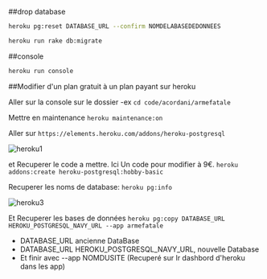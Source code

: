 ##drop database

```bash
heroku pg:reset DATABASE_URL --confirm NOMDELABASEDEDONNEES

heroku run rake db:migrate
```

##console

```bash
heroku run console
```

##Modifier d'un plan gratuit à un plan payant sur heroku

Aller sur la console sur le dossier -ex ```cd code/acordani/armefatale```

Mettre en maintenance ```heroku maintenance:on```

Aller sur ```https://elements.heroku.com/addons/heroku-postgresql```

![heroku1](https://cloud.githubusercontent.com/assets/10654877/12644315/54036cae-c5c2-11e5-9497-ad73bf4fc299.jpg)

et Recuperer le code a mettre. Ici Un code pour modifier à 9€.
```heroku addons:create heroku-postgresql:hobby-basic```

Recuperer les noms de database: ```heroku pg:info```

![heroku3](https://cloud.githubusercontent.com/assets/10654877/12644381/d0775df4-c5c2-11e5-9fad-6e44d3c5ec3c.jpg)

Et Recuperer les bases de données ```heroku pg:copy DATABASE_URL HEROKU_POSTGRESQL_NAVY_URL --app armefatale```

- DATABASE_URL ancienne DataBase
- DATABASE_URL HEROKU_POSTGRESQL_NAVY_URL, nouvelle Database
- Et finir avec --app NOMDUSITE (Recuperé sur lr dashbord d'heroku dans les app)

